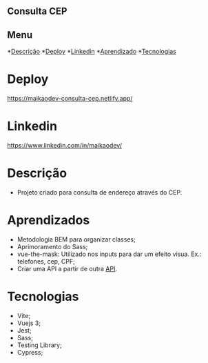 ## Consulta CEP

## Menu

  *[Descrição](#Descrição)
  *[Deploy](#Deploy)
  *[Linkedin](#Linkedin)
  *[Aprendizado](#Aprendizado)
  *[Tecnologias](#Tecnologias)

# Deploy

https://maikaodev-consulta-cep.netlify.app/

# Linkedin

https://www.linkedin.com/in/maikaodev/

# Descrição

- Projeto criado para consulta de endereço através do CEP. 

# Aprendizados 

 - Metodologia BEM para organizar classes;
 - Aprimoramento do Sass;
 - vue-the-mask: Utilizado nos inputs para dar um efeito visua. Ex.: telefones, cep, CPF;
 - Criar uma API a partir de outra [API](https://github.com/maikaodev/_api_consulta_cep).

 # Tecnologias
 
 - Vite;
 - Vuejs 3;
 - Jest;
 - Sass;
 - Testing Library;
 - Cypress;

